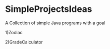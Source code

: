 # SimpleProjectsIdeas
A Collection of simple Java programs with a goal

1)Zodiac

2)GradeCalculator
